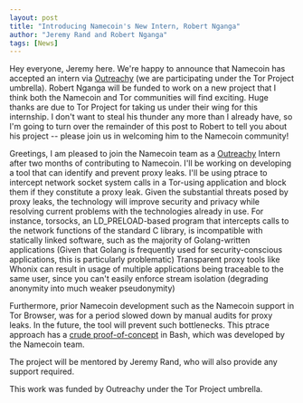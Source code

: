 ```yaml
---
layout: post
title: "Introducing Namecoin's New Intern, Robert Nganga"
author: "Jeremy Rand and Robert Nganga"
tags: [News]
---
```


Hey everyone, Jeremy here.  We're happy to announce that Namecoin has accepted an intern via [Outreachy](https://www.outreachy.org/) (we are participating under the Tor Project umbrella).  Robert Nganga will be funded to work on a new project that I think both the Namecoin and Tor communities will find exciting.  Huge thanks are due to Tor Project for taking us under their wing for this internship.  I don't want to steal his thunder any more than I already have, so I'm going to turn over the remainder of this post to Robert to tell you about his project -- please join us in welcoming him to the Namecoin community!

Greetings, I am pleased to join the Namecoin team as a [Outreachy](https://www.outreachy.org/) Intern after two months of contributing to Namecoin. I'll be working on developing a tool that can identify and prevent proxy leaks. I'll be using ptrace to intercept network socket system calls in a Tor-using application and block them if they constitute a proxy leak. Given the substantial threats posed by proxy leaks, the technology will improve security and privacy while resolving current problems with the technologies already in use. For instance, torsocks, an LD_PRELOAD-based program that intercepts calls to the network functions of the standard C library, is incompatible with statically linked software, such as the majority of Golang-written applications (Given that Golang is frequently used for security-conscious applications, this is particularly problematic) Transparent proxy tools like Whonix can result in usage of multiple applications being traceable to the same user, since you can't easily enforce stream isolation (degrading anonymity into much weaker pseudonymity)

Furthermore, prior Namecoin development such as the Namecoin support in Tor Browser, was for a period slowed down by manual audits for proxy leaks. In the future, the tool will prevent such bottlenecks. This ptrace approach has a [crude proof-of-concept](https://github.com/JeremyRand/heteronculous) in Bash, which was developed by the Namecoin team.

The project will be mentored by Jeremy Rand, who will also provide any support required.

This work was funded by Outreachy under the Tor Project umbrella.

